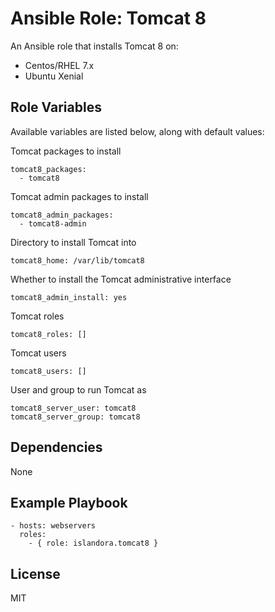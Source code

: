 # Ansible Role: Tomcat 8

An Ansible role that installs Tomcat 8 on:

* Centos/RHEL 7.x
* Ubuntu Xenial

## Role Variables

Available variables are listed below, along with default values:

Tomcat packages to install
```
tomcat8_packages:
  - tomcat8
```

Tomcat admin packages to install
```
tomcat8_admin_packages:
  - tomcat8-admin
```

Directory to install Tomcat into
```
tomcat8_home: /var/lib/tomcat8
```

Whether to install the Tomcat administrative interface
```
tomcat8_admin_install: yes
```

Tomcat roles
```
tomcat8_roles: []
```

Tomcat users
```
tomcat8_users: []
```

User and group to run Tomcat as
```
tomcat8_server_user: tomcat8
tomcat8_server_group: tomcat8
```

## Dependencies

  None
  
## Example Playbook

    - hosts: webservers
      roles:
        - { role: islandora.tomcat8 }

## License

MIT